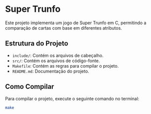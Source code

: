 # Super Trunfo

Este projeto implementa um jogo de Super Trunfo em C, permitindo a comparação de cartas com base em diferentes atributos.

## Estrutura do Projeto

- `include/`: Contém os arquivos de cabeçalho.
- `src/`: Contém os arquivos de código-fonte.
- `Makefile`: Contém as regras para compilar o projeto.
- `README.md`: Documentação do projeto.

## Como Compilar

Para compilar o projeto, execute o seguinte comando no terminal:

```sh
make
